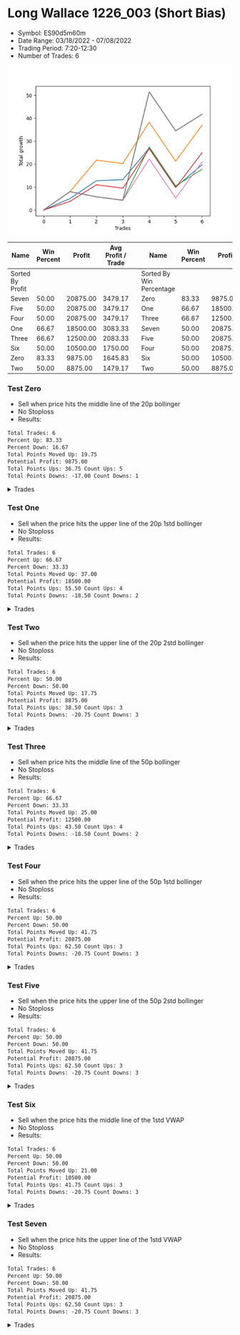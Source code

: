 # Long Wallace 1226_003 (Short Bias)
- Symbol: ES90d5m60m
- Date Range: 03/18/2022 - 07/08/2022
- Trading Period: 7:20-12:30
- Number of Trades: 6

![Plot](LongWallace1226_003ES90d5m60m(ShortBias).png)

| Name | Win Percent | Profit | Avg Profit / Trade |     | Name | Win Percent | Profit | Avg Profit / Trade |
| ---- | ----------- | ------ | ------------------ | --- | ---- | ----------- | ------ | ------------------ |
| Sorted By <br> Profit | | | | | Sorted By <br> Win Percentage ||||
| Seven | 50.00 | 20875.00 | 3479.17 |     | Zero | 83.33 | 9875.00 | 1645.83 |
| Five | 50.00 | 20875.00 | 3479.17 |     | One | 66.67 | 18500.00 | 3083.33 |
| Four | 50.00 | 20875.00 | 3479.17 |     | Three | 66.67 | 12500.00 | 2083.33 |
| One | 66.67 | 18500.00 | 3083.33 |     | Seven | 50.00 | 20875.00 | 3479.17 |
| Three | 66.67 | 12500.00 | 2083.33 |     | Five | 50.00 | 20875.00 | 3479.17 |
| Six | 50.00 | 10500.00 | 1750.00 |     | Four | 50.00 | 20875.00 | 3479.17 |
| Zero | 83.33 | 9875.00 | 1645.83 |     | Six | 50.00 | 10500.00 | 1750.00 |
| Two | 50.00 | 8875.00 | 1479.17 |     | Two | 50.00 | 8875.00 | 1479.17 |

### Test Zero
* Sell when price hits the middle line of the 20p bollinger
* No Stoploss
* Results:
```
Total Trades: 6
Percent Up: 83.33
Percent Down: 16.67
Total Points Moved Up: 19.75
Potential Profit: 9875.00
Total Points Ups: 36.75 Count Ups: 5
Total Points Downs: -17.00 Count Downs: 1
```

<details><summary>Trades</summary>

<code>In: 2022-03-29 09:40:00		Out: 2022-03-29 10:36:00		Total Position Time: 56:00		Total Move Up: 5.00		Total to Date: 5.00</code> <br />
<code>In: 2022-03-30 12:30:00		Out: 2022-03-30 12:46:25		Total Position Time: 16:25		Total Move Up: 7.75		Total to Date: 12.75</code> <br />
<code>In: 2022-03-31 09:40:00		Out: 2022-03-31 10:31:05		Total Position Time: 51:05		Total Move Up: 0.50		Total to Date: 13.25</code> <br />
<code>In: 2022-04-20 12:00:00		Out: 2022-04-20 12:24:15		Total Position Time: 24:15		Total Move Up: 13.75		Total to Date: 27.00</code> <br />
<code>In: 2022-05-02 10:10:00		Out: 2022-05-02 11:10:55		Total Position Time: 60:55		Total Move Up: -17.00		Total to Date: 10.00</code> <br />
<code>In: 2022-06-29 09:35:00		Out: 2022-06-29 10:01:50		Total Position Time: 26:50		Total Move Up: 9.75		Total to Date: 19.75</code> <br />


</details>

### Test One
* Sell when the price hits the upper line of the 20p 1std bollinger
* No Stoploss
* Results:
```
Total Trades: 6
Percent Up: 66.67
Percent Down: 33.33
Total Points Moved Up: 37.00
Potential Profit: 18500.00
Total Points Ups: 55.50 Count Ups: 4
Total Points Downs: -18.50 Count Downs: 2
```

<details><summary>Trades</summary>

<code>In: 2022-03-29 09:40:00		Out: 2022-03-29 10:40:55		Total Position Time: 60:55		Total Move Up: 8.00		Total to Date: 8.00</code> <br />
<code>In: 2022-03-30 12:30:00		Out: 2022-03-30 12:59:50		Total Position Time: 29:50		Total Move Up: 13.75		Total to Date: 21.75</code> <br />
<code>In: 2022-03-31 09:40:00		Out: 2022-03-31 10:40:55		Total Position Time: 60:55		Total Move Up: -1.50		Total to Date: 20.25</code> <br />
<code>In: 2022-04-20 12:00:00		Out: 2022-04-20 12:45:15		Total Position Time: 45:15		Total Move Up: 18.00		Total to Date: 38.25</code> <br />
<code>In: 2022-05-02 10:10:00		Out: 2022-05-02 11:10:55		Total Position Time: 60:55		Total Move Up: -17.00		Total to Date: 21.25</code> <br />
<code>In: 2022-06-29 09:35:00		Out: 2022-06-29 10:11:05		Total Position Time: 36:05		Total Move Up: 15.75		Total to Date: 37.00</code> <br />


</details>

### Test Two
* Sell when the price hits the upper line of the 20p 2std bollinger
* No Stoploss
* Results:
```
Total Trades: 6
Percent Up: 50.00
Percent Down: 50.00
Total Points Moved Up: 17.75
Potential Profit: 8875.00
Total Points Ups: 38.50 Count Ups: 3
Total Points Downs: -20.75 Count Downs: 3
```

<details><summary>Trades</summary>

<code>In: 2022-03-29 09:40:00		Out: 2022-03-29 10:40:55		Total Position Time: 60:55		Total Move Up: 8.00		Total to Date: 8.00</code> <br />
<code>In: 2022-03-30 12:30:00		Out: 2022-03-31 07:00:55		Total Position Time: 1110:55		Total Move Up: -2.25		Total to Date: 5.75</code> <br />
<code>In: 2022-03-31 09:40:00		Out: 2022-03-31 10:40:55		Total Position Time: 60:55		Total Move Up: -1.50		Total to Date: 4.25</code> <br />
<code>In: 2022-04-20 12:00:00		Out: 2022-04-20 12:48:00		Total Position Time: 48:00		Total Move Up: 23.25		Total to Date: 27.50</code> <br />
<code>In: 2022-05-02 10:10:00		Out: 2022-05-02 11:10:55		Total Position Time: 60:55		Total Move Up: -17.00		Total to Date: 10.50</code> <br />
<code>In: 2022-06-29 09:35:00		Out: 2022-06-29 10:35:55		Total Position Time: 60:55		Total Move Up: 7.25		Total to Date: 17.75</code> <br />


</details>

### Test Three
* Sell when price hits the middle line of the 50p bollinger
* No Stoploss
* Results:
```
Total Trades: 6
Percent Up: 66.67
Percent Down: 33.33
Total Points Moved Up: 25.00
Potential Profit: 12500.00
Total Points Ups: 43.50 Count Ups: 4
Total Points Downs: -18.50 Count Downs: 2
```

<details><summary>Trades</summary>

<code>In: 2022-03-29 09:40:00		Out: 2022-03-29 09:43:20		Total Position Time: 03:20		Total Move Up: 3.75		Total to Date: 3.75</code> <br />
<code>In: 2022-03-30 12:30:00		Out: 2022-03-31 06:30:00		Total Position Time: 1080:00		Total Move Up: 7.25		Total to Date: 11.00</code> <br />
<code>In: 2022-03-31 09:40:00		Out: 2022-03-31 10:40:55		Total Position Time: 60:55		Total Move Up: -1.50		Total to Date: 9.50</code> <br />
<code>In: 2022-04-20 12:00:00		Out: 2022-04-20 12:25:50		Total Position Time: 25:50		Total Move Up: 17.25		Total to Date: 26.75</code> <br />
<code>In: 2022-05-02 10:10:00		Out: 2022-05-02 11:10:55		Total Position Time: 60:55		Total Move Up: -17.00		Total to Date: 9.75</code> <br />
<code>In: 2022-06-29 09:35:00		Out: 2022-06-29 10:10:45		Total Position Time: 35:45		Total Move Up: 15.25		Total to Date: 25.00</code> <br />


</details>

### Test Four
* Sell when the price hits the upper line of the 50p 1std bollinger
* No Stoploss
* Results:
```
Total Trades: 6
Percent Up: 50.00
Percent Down: 50.00
Total Points Moved Up: 41.75
Potential Profit: 20875.00
Total Points Ups: 62.50 Count Ups: 3
Total Points Downs: -20.75 Count Downs: 3
```

<details><summary>Trades</summary>

<code>In: 2022-03-29 09:40:00		Out: 2022-03-29 10:40:55		Total Position Time: 60:55		Total Move Up: 8.00		Total to Date: 8.00</code> <br />
<code>In: 2022-03-30 12:30:00		Out: 2022-03-31 07:00:55		Total Position Time: 1110:55		Total Move Up: -2.25		Total to Date: 5.75</code> <br />
<code>In: 2022-03-31 09:40:00		Out: 2022-03-31 10:40:55		Total Position Time: 60:55		Total Move Up: -1.50		Total to Date: 4.25</code> <br />
<code>In: 2022-04-20 12:00:00		Out: 2022-04-21 06:30:05		Total Position Time: 1110:05		Total Move Up: 47.25		Total to Date: 51.50</code> <br />
<code>In: 2022-05-02 10:10:00		Out: 2022-05-02 11:10:55		Total Position Time: 60:55		Total Move Up: -17.00		Total to Date: 34.50</code> <br />
<code>In: 2022-06-29 09:35:00		Out: 2022-06-29 10:35:55		Total Position Time: 60:55		Total Move Up: 7.25		Total to Date: 41.75</code> <br />


</details>

### Test Five
* Sell when the price hits the upper line of the 50p 2std bollinger
* No Stoploss
* Results:
```
Total Trades: 6
Percent Up: 50.00
Percent Down: 50.00
Total Points Moved Up: 41.75
Potential Profit: 20875.00
Total Points Ups: 62.50 Count Ups: 3
Total Points Downs: -20.75 Count Downs: 3
```

<details><summary>Trades</summary>

<code>In: 2022-03-29 09:40:00		Out: 2022-03-29 10:40:55		Total Position Time: 60:55		Total Move Up: 8.00		Total to Date: 8.00</code> <br />
<code>In: 2022-03-30 12:30:00		Out: 2022-03-31 07:00:55		Total Position Time: 1110:55		Total Move Up: -2.25		Total to Date: 5.75</code> <br />
<code>In: 2022-03-31 09:40:00		Out: 2022-03-31 10:40:55		Total Position Time: 60:55		Total Move Up: -1.50		Total to Date: 4.25</code> <br />
<code>In: 2022-04-20 12:00:00		Out: 2022-04-21 06:30:05		Total Position Time: 1110:05		Total Move Up: 47.25		Total to Date: 51.50</code> <br />
<code>In: 2022-05-02 10:10:00		Out: 2022-05-02 11:10:55		Total Position Time: 60:55		Total Move Up: -17.00		Total to Date: 34.50</code> <br />
<code>In: 2022-06-29 09:35:00		Out: 2022-06-29 10:35:55		Total Position Time: 60:55		Total Move Up: 7.25		Total to Date: 41.75</code> <br />


</details>

### Test Six
* Sell when the price hits the middle line of the 1std VWAP
* No Stoploss
* Results:
```
Total Trades: 6
Percent Up: 50.00
Percent Down: 50.00
Total Points Moved Up: 21.00
Potential Profit: 10500.00
Total Points Ups: 41.75 Count Ups: 3
Total Points Downs: -20.75 Count Downs: 3
```

<details><summary>Trades</summary>

<code>In: 2022-03-29 09:40:00		Out: 2022-03-29 10:40:55		Total Position Time: 60:55		Total Move Up: 8.00		Total to Date: 8.00</code> <br />
<code>In: 2022-03-30 12:30:00		Out: 2022-03-31 07:00:55		Total Position Time: 1110:55		Total Move Up: -2.25		Total to Date: 5.75</code> <br />
<code>In: 2022-03-31 09:40:00		Out: 2022-03-31 10:40:55		Total Position Time: 60:55		Total Move Up: -1.50		Total to Date: 4.25</code> <br />
<code>In: 2022-04-20 12:00:00		Out: 2022-04-20 12:26:10		Total Position Time: 26:10		Total Move Up: 18.00		Total to Date: 22.25</code> <br />
<code>In: 2022-05-02 10:10:00		Out: 2022-05-02 11:10:55		Total Position Time: 60:55		Total Move Up: -17.00		Total to Date: 5.25</code> <br />
<code>In: 2022-06-29 09:35:00		Out: 2022-06-29 10:10:55		Total Position Time: 35:55		Total Move Up: 15.75		Total to Date: 21.00</code> <br />


</details>

### Test Seven
* Sell when the price hits the upper line of the 1std VWAP
* No Stoploss
* Results:
```
Total Trades: 6
Percent Up: 50.00
Percent Down: 50.00
Total Points Moved Up: 41.75
Potential Profit: 20875.00
Total Points Ups: 62.50 Count Ups: 3
Total Points Downs: -20.75 Count Downs: 3
```

<details><summary>Trades</summary>

<code>In: 2022-03-29 09:40:00		Out: 2022-03-29 10:40:55		Total Position Time: 60:55		Total Move Up: 8.00		Total to Date: 8.00</code> <br />
<code>In: 2022-03-30 12:30:00		Out: 2022-03-31 07:00:55		Total Position Time: 1110:55		Total Move Up: -2.25		Total to Date: 5.75</code> <br />
<code>In: 2022-03-31 09:40:00		Out: 2022-03-31 10:40:55		Total Position Time: 60:55		Total Move Up: -1.50		Total to Date: 4.25</code> <br />
<code>In: 2022-04-20 12:00:00		Out: 2022-04-21 06:30:05		Total Position Time: 1110:05		Total Move Up: 47.25		Total to Date: 51.50</code> <br />
<code>In: 2022-05-02 10:10:00		Out: 2022-05-02 11:10:55		Total Position Time: 60:55		Total Move Up: -17.00		Total to Date: 34.50</code> <br />
<code>In: 2022-06-29 09:35:00		Out: 2022-06-29 10:35:55		Total Position Time: 60:55		Total Move Up: 7.25		Total to Date: 41.75</code> <br />


</details>